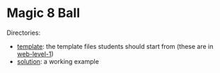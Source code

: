 Magic 8 Ball
============

Directories:

- [template][]: the template files students should start from (these are in [web-level-1][])
- [solution][]: a working example

[solution]: solution
[template]: template
[web-level-1]: https://github.com/jointheleague/web-level-1/tree/master/8ball

